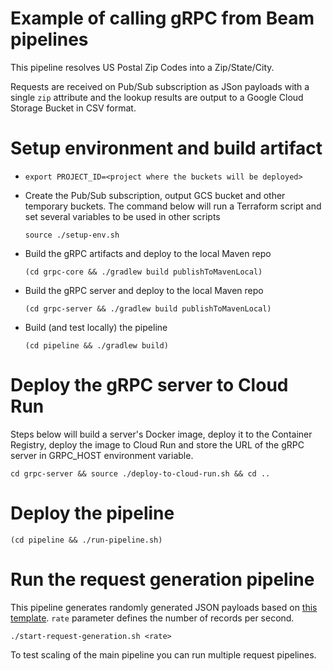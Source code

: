 # Example of calling gRPC from Beam pipelines
This pipeline resolves US Postal Zip Codes into a Zip/State/City. 

Requests are received on Pub/Sub subscription as JSon payloads with a single `zip` attribute and
the lookup results are output to a Google Cloud Storage Bucket in CSV format.

# Setup environment and build artifact
* `export PROJECT_ID=<project where the buckets will be deployed>`
* Create the Pub/Sub subscription, output GCS bucket and other temporary buckets. 
The command below will run a Terraform script and set several variables to be used
in other scripts

    `source ./setup-env.sh`

* Build the gRPC artifacts and deploy to the local Maven repo

    `(cd grpc-core && ./gradlew build publishToMavenLocal)`

* Build the gRPC server and deploy to the local Maven repo

  `(cd grpc-server && ./gradlew build publishToMavenLocal)`
    
* Build (and test locally) the pipeline

  `(cd pipeline && ./gradlew build)`

# Deploy the gRPC server to Cloud Run
Steps below will build a server's Docker image, deploy it to the Container Registry,
deploy the image to Cloud Run and store the URL of the gRPC server in GRPC_HOST environment variable. 

  `cd grpc-server && source ./deploy-to-cloud-run.sh && cd ..`

# Deploy the pipeline

  `(cd pipeline && ./run-pipeline.sh)`
  
# Run the request generation pipeline
This pipeline generates randomly generated JSON payloads based on [this template](data-generator/event-generator-template.json). 
`rate` parameter defines the number of records per second.  

  `./start-request-generation.sh <rate>`

To test scaling of the main pipeline you can run multiple request pipelines.